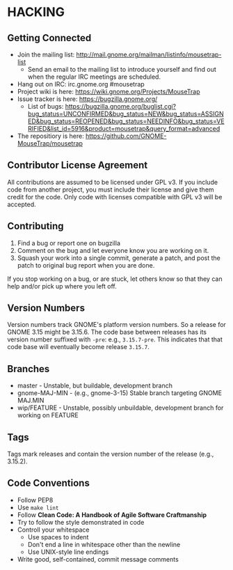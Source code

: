 HACKING
=======

Getting Connected
-----------------

- Join the mailing list: http://mail.gnome.org/mailman/listinfo/mousetrap-list
    - Send an email to the mailing list to introduce yourself and find out when
      the regular IRC meetings are scheduled.
- Hang out on IRC: irc.gnome.org #mousetrap
- Project wiki is here: https://wiki.gnome.org/Projects/MouseTrap
- Issue tracker is here: https://bugzilla.gnome.org/
    - List of bugs:
      https://bugzilla.gnome.org/buglist.cgi?bug_status=UNCONFIRMED&bug_status=NEW&bug_status=ASSIGNED&bug_status=REOPENED&bug_status=NEEDINFO&bug_status=VERIFIED&list_id=5916&product=mousetrap&query_format=advanced
- The repositiory is here: https://github.com/GNOME-MouseTrap/mousetrap


Contributor License Agreement
-----------------------------

All contributions are assumed to be licensed under GPL v3. If you include code
from another project, you must include their license and give them credit for
the code. Only code with licenses compatible with GPL v3 will be accepted.


Contributing
------------

1. Find a bug or report one on bugzilla
2. Comment on the bug and let everyone know you are working on it.
3. Squash your work into a single commit, generate a patch, and post the patch
to original bug report when you are done.

If you stop working on a bug, or are stuck, let others know so that they can
help and/or pick up where you left off.


Version Numbers
---------------

Version numbers track GNOME's platform version numbers. So a release for GNOME
3.15 might be 3.15.6. The code base between releases has its version number
suffixed with `-pre`: e.g., `3.15.7-pre`. This indicates that that code base
will eventually become release `3.15.7`.

Branches
--------

- master - Unstable, but buildable, development branch
- gnome-MAJ-MIN - (e.g., gnome-3-15) Stable branch targeting GNOME MAJ.MIN
- wip/FEATURE - Unstable, possibly unbuildable, development branch for working
  on FEATURE

Tags
----

Tags mark releases and contain the version number of the release (e.g., 3.15.2).


Code Conventions
----------------

- Follow PEP8
- Use `make lint`
- Follow __Clean Code: A Handbook of Agile Software Craftmanship__
- Try to follow the style demonstrated in code
- Controll your whitespace
    - Use spaces to indent
    - Don't end a line in whitespace other than the newline
    - Use UNIX-style line endings
- Write good, self-contained, commit message comments
